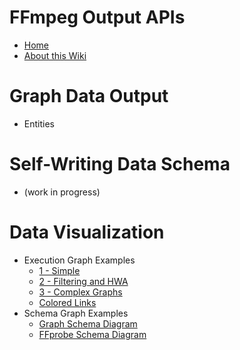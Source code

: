 <!-- First line gets deleted -->

# FFmpeg Output APIs

- [Home](Home.md)
- [About this Wiki](About/Editing-the-Docs.md)

#  Graph Data Output

- Entities

#  Self-Writing Data Schema

- (work in progress)


#  Data Visualization

- Execution Graph Examples
  - [1 - Simple](visualization/Graphs-Example1.md)
  - [2 - Filtering and HWA](visualization/Graphs-Example2.md)
  - [3 - Complex Graphs](visualization/Graphs-Example3.md)
  - [Colored Links](visualization/Graphs-Example3%20-Link-Coloring.md)
- Schema Graph Examples
  - [Graph Schema Diagram](visualization/Graphs-Schema-Diagram.md)
  - [FFprobe Schema Diagram](visualization/FFprobe-Schema-Diagram.md)

